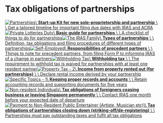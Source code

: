 # Tax obligations of partnerships

[![Partnerships](https://www.iras.gov.sg/images/default-source/illustrations-png/partnerships.png?sfvrsn=435aea6b_3)\\
**Start-up Kit for new sole-proprietorship and partnership** \\
\\
Get a tailored timeline for important filing due dates with IRAS and ACRA](https://www.iras.gov.sg/taxes/individual-income-tax/self-employed-and-partnerships/sole-proprietorship-and-partnership-start-up-kit)[![Private Lotteries Duty](https://www.iras.gov.sg/images/default-source/illustrations-png/private-lotteries-duty.png?sfvrsn=ec5897c1_3)\\
**Basic guide for partnerships** \\
\\
A checklist of things to do for partnerships](https://www.iras.gov.sg/taxes/individual-income-tax/self-employed-and-partnerships/tax-obligations-of-partnerships/basic-guide-for-partnerships)[![The IRAS Family](https://www.iras.gov.sg/images/default-source/illustrations-png/the-iras-family.png?sfvrsn=d2d94802_3)\\
**Types of partnerships** \\
\\
Definition, tax obligations and filing procedures of different types of partnerships](https://www.iras.gov.sg/taxes/individual-income-tax/self-employed-and-partnerships/tax-obligations-of-partnerships/types-of-partnerships)[![Self-Employed](https://www.iras.gov.sg/images/default-source/illustrations-png/self-employed.png?sfvrsn=fbd5ec03_3)\\
**Responsibilities of precedent partners** \\
\\
Things to note for precedent partners, from filing Form P to informing IRAS of a change in partners](https://www.iras.gov.sg/taxes/individual-income-tax/self-employed-and-partnerships/tax-obligations-of-partnerships/responsibilities-of-precedent-partners)[![Withholding Tax](https://www.iras.gov.sg/images/default-source/illustrations-png/withholding-tax.png?sfvrsn=1be42d79_3)\\
**Withholding tax** \\
\\
The requirement to withhold tax is waived for partnerships with at least one resident partner](https://www.iras.gov.sg/taxes/individual-income-tax/self-employed-and-partnerships/tax-obligations-of-partnerships/withholding-tax)[![Property Tax - 2](https://www.iras.gov.sg/images/default-source/illustrations-png/property-tax_-2.png?sfvrsn=32ee0a76_3)\\
**Income from property rented out (for partnerships)** \\
\\
Declare rental income derived by your partnership](https://www.iras.gov.sg/taxes/individual-income-tax/self-employed-and-partnerships/tax-obligations-of-partnerships/basic-guide-for-partnerships#title8)[![Specific Topics - 1](https://www.iras.gov.sg/images/default-source/illustrations-png/specific-topics-1.png?sfvrsn=c70f9b6b_3)\\
**Keeping proper records and accounts** \\
\\
Retain accounting records and supporting documents for five years](https://www.iras.gov.sg/taxes/individual-income-tax/self-employed-and-partnerships/keeping-proper-records-and-accounts)[![Non-resident Individuals](https://www.iras.gov.sg/images/default-source/illustrations-png/non-resident-individuals.png?sfvrsn=51236092_3)\\
**Tax obligations of foreigners ceasing business or leaving Singapore permanently** \\
\\
Contact IRAS one month before your expected date of departure](https://www.iras.gov.sg/taxes/individual-income-tax/self-employed-and-partnerships/tax-obligations-of-foreigners-ceasing-business-or-leaving-singapore-permanently)[![Payment to Non-Resident Public Entertainer (Artiste, Musician etc)](https://www.iras.gov.sg/images/default-source/illustrations-png/payments-to-non-resident-public-entertainer-(artiste-musician-sportsman-etc.).png?sfvrsn=ef5b9b99_3)\\
**Tax obligations of partnerships closing down (striking-off/de-registering)** \\
\\
Partnerships must pay outstanding taxes and fulfil all tax obligations](https://www.iras.gov.sg/taxes/individual-income-tax/self-employed-and-partnerships/tax-obligations-of-partnerships/tax-obligations-of-partnerships-closing-down-(striking-off-de-registering))